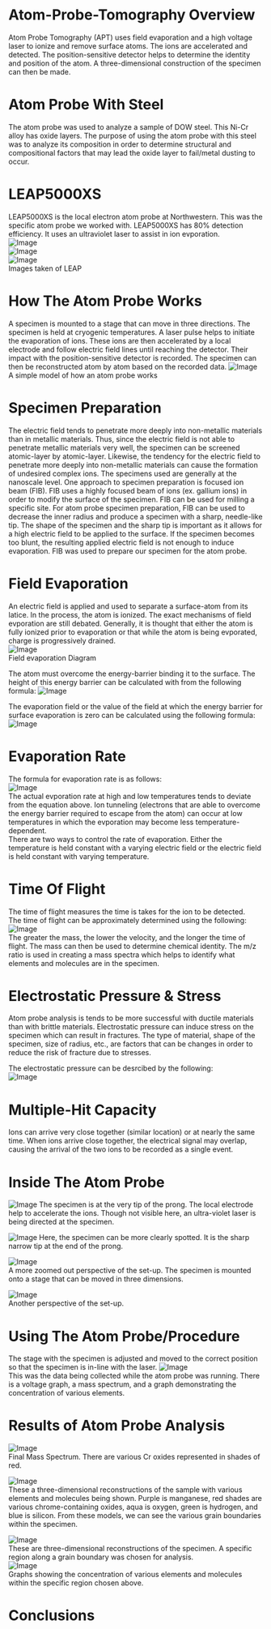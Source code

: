 # Atom-Probe-Tomography Overview
Atom Probe Tomography (APT) uses field evaporation and a high voltage laser to ionize and remove surface atoms. The ions are accelerated and detected. The position-sensitive detector helps to determine the identity and position of the atom. A three-dimensional construction of the specimen can then be made.

# Atom Probe With Steel 
The atom probe was used to analyze a sample of DOW steel. This Ni-Cr alloy has oxide layers. The purpose of using the atom probe with this steel was to analyze its composition in order to determine structural and compositional factors that may lead the oxide layer to fail/metal dusting to occur. 

# LEAP5000XS
LEAP5000XS is the local electron atom probe at Northwestern. This was the specific atom probe we worked with. LEAP5000XS has 80% detection efficiency. It uses an ultraviolet laser to assist in ion evporation.  
![Image](/LEAP5000XS/image3.jpeg)  
![Image](/LEAP5000XS/image2.jpeg)  
![Image](/LEAP5000XS/image1.jpeg)  
Images taken of LEAP

# How The Atom Probe Works
A specimen is mounted to a stage that can move in three directions. The specimen is held at cryogenic temperatures. A laser pulse helps to initiate the evaporation of ions. These ions are then accelerated by a local electrode and follow electric field lines until reaching the detector. Their impact with the position-sensitive detector is recorded. The specimen can then be reconstructed atom by atom based on the recorded data. 
![Image](/Diagrams:Graphs/Atom_Probe_Model.png)  
A simple model of how an atom probe works

# Specimen Preparation 
The electric field tends to penetrate more deeply into non-metallic materials than in metallic materials. Thus, since the electric field is not able to penetrate metallic materials very well, the specimen can be screened atomic-layer by atomic-layer. Likewise, the tendency for the electric field to penetrate more deeply into non-metallic materials can cause the formation of undesired complex ions. The specimens used are generally at the nanoscale level. One approach to specimen preparation is focused ion beam (FIB). FIB uses a highly focused beam of ions (ex. gallium ions) in order to modify the surface of the specimen. FIB can be used for milling a specific site. For atom probe specimen preparation, FIB can be used to decrease the inner radius and produce a specimen with a sharp, needle-like tip. The shape of the specimen and the sharp tip is important as it allows for a high electric field to be applied to the surface. If the specimen becomes too blunt, the resulting applied electric field is not enough to induce evaporation. FIB was used to prepare our specimen for the atom probe. 

# Field Evaporation
An electric field is applied and used to separate a surface-atom from its latice. In the process, the atom is ionized. The exact mechanisms of field evporation are still debated. Generally, it is thought that either the atom is fully ionized prior to evaporation or that while the atom is being evporated, charge is progressively drained.  
![Image](/Diagrams:Graphs/Ion_Evaporation.png)  
Field evaporation Diagram  

The atom must overcome the energy-barrier binding it to the surface. The height of this energy barrier can be calculated with from the following formula: 
![Image](/Equations/Energy_Barrier_Height.png)  

The evaporation field or the value of the field at which the energy barrier for surface evaporation is zero can be calculated using the following formula:  
![Image](/Equations/Field_Evaporation.png)

# Evaporation Rate
The formula for evaporation rate is as follows:  
![Image](/Equations/Evaporation_Rate.png)  
The actual evporation rate at high and low temperatures tends to deviate from the equation above. Ion tunneling (electrons that are able to overcome the energy barrier required to escape from the atom) can occur at low temperatures in which the evporation may become less temperature-dependent.  
There are two ways to control the rate of evaporation. Either the temperature is held constant with a varying electric field or the electric field is held constant with varying temperature. 

# Time Of Flight
The time of flight measures the time is takes for the ion to be detected.  
The time of flight can be approximately determined using the following:  
![Image](/Equations/Time_Of_Flight.png)  
The greater the mass, the lower the velocity, and the longer the time of flight. The mass can then be used to determine chemical identity. The m/z ratio is used in creating a mass spectra which helps to identify what elements and molecules are in the specimen.   

# Electrostatic Pressure & Stress
Atom probe analysis is tends to be more successful with ductile materials than with brittle materials. Electrostatic pressure can induce stress on the specimen which can result in fractures. The type of material, shape of the specimen, size of radius, etc., are factors that can be changes in order to reduce the risk of fracture due to stresses.  

The electrostatic pressure can be desrcibed by the following:  
![Image](/Equations/Electrostatic_Pressure.png)

# Multiple-Hit Capacity
Ions can arrive very close together (similar location) or at nearly the same time. When ions arrive close together, the electrical signal may overlap, causing the arrival of the two ions to be recorded as a single event. 

# Inside The Atom Probe
![Image](/LEAP5000XS/Atom_Probe_Inside(1).png)
The specimen is at the very tip of the prong. The local electrode help to accelerate the ions. Though not visible here, an ultra-violet laser is being directed at the specimen. 

![Image](/LEAP5000XS/Atom_Probe_Inside(2).png)
Here, the specimen can be more clearly spotted. It is the sharp narrow tip at the end of the prong.  

![Image](/LEAP5000XS/Atom_Probe_Inside(3).png)  
A more zoomed out perspective of the set-up. The specimen is mounted onto a stage that can be moved in three dimensions.  

![Image](/LEAP5000XS/Atom_Probe_Inside(4).png)  
Another perspective of the set-up.

# Using The Atom Probe/Procedure
The stage with the specimen is adjusted and moved to the correct position so that the specimen is in-line with the laser. 
![Image](/Diagrams:Graphs/monitor.png)  
This was the data being collected while the atom probe was running. There is a voltage graph, a mass spectrum, and a graph demonstrating the concentration of various elements. 

# Results of Atom Probe Analysis
![Image](/Diagrams:Graphs/Final_Mass_Spectrum.png)  
Final Mass Spectrum. There are various Cr oxides represented in shades of red. 

![Image](/Diagrams:Graphs/Three_Dimensional_Mixtures.png)  
These a three-dimensional reconstructions of the sample with various elements and molecules being shown. Purple is manganese, red shades are various chrome-containing oxides, aqua is oxygen, green is hydrogen, and blue is silicon. From these models, we can see the various grain boundaries within the specimen.  

![Image](/Diagrams:Graphs/three_dimensional_grain.png)  
These are three-dimensional reconstructions of the specimen. A specific region along a grain boundary was chosen for analysis.  
![Image](/Diagrams:Graphs/three_dimensional_grain_concentration.png)  
Graphs showing the concentration of various elements and molecules within the specific region chosen above. 

# Conclusions
